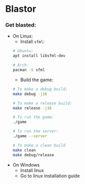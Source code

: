 # Blastor

### Get blasted:
* On Linux:
    * Install `sfml`:
    ```bash
    # Ubuntu:
    apt install libsfml-dev

    # Arch:
    pacman -S sfml
    ```
    * Build the game:
    ```bash
    # To make a debug build:
    make debug -j16

    # To make a release build:
    make release -j16

    # To run the game:
    ./game

    # To run the server:
    ./game --server

    # To make a clean build
    make clean
    make debug/release
    ```
* On Windows
    * Install linux
    * Go to linux installation guide
